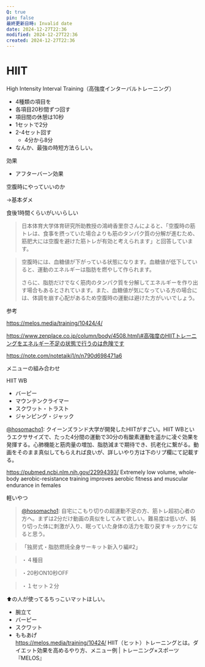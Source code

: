 ```yaml
---
Q: true
pin: false
最終更新日時: Invalid date
date: 2024-12-27T22:36
modified: 2024-12-27T22:36
created: 2024-12-27T22:36
---
```

# HIIT

High Intensity Interval Training（高強度インターバルトレーニング）

- 4種類の項目を
- 各項目20秒間ずつ回す
- 項目間の休憩は10秒
- 1セットで2分
- 2-4セット回す
    - 4分から8分
- なんか、最強の時短方法らしい。

効果

- アフターバーン効果

空腹時にやっていいのか

→基本ダメ

食後1時間くらいがいいらしい

> 日本体育大学体育研究所助教授の鴻﨑香里奈さんによると、「空腹時の筋トレは、食事を摂っていた場合よりも筋のタンパク質の分解が進むため、筋肥大には空腹を避けた筋トレが有効と考えられます」と回答しています。

> 空腹時には、血糖値が下がっている状態になります。血糖値が低下していると、運動のエネルギーは脂肪を燃やして作られます。
> 
> さらに、脂肪だけでなく筋肉のタンパク質を分解してエネルギーを作り出す場合もあるとされています。また、血糖値が気になっている方の場合には、体調を崩す心配があるため空腹時の運動は避けた方がいいでしょう。

参考

https://melos.media/training/10424/4/

https://www.zenplace.co.jp/column/body/4508.html\#高強度のHIITトレーニングをエネルギー不足の状態で行うのは危険です

https://note.com/notetaiki1/n/n790d698471a6

メニューの組み合わせ

HIIT WB

- バーピー  
- マウンテンクライマー  
- スクワット・トラスト  
- ジャンピング・ジャック  
>  
[@hosomacho1](https://twitter.com/hosomacho1/status/1558690606817615872): クイーンズランド大学が開発したHIITがすごい。HIIT WBというエクササイズで、たった4分間の運動で30分の有酸素運動を遥かに凌ぐ効果を発揮する。心肺機能と筋肉量の増加、脂肪減まで期待でき、抗老化に繋がる。動画をそのまま真似してもらえれば良いが、詳しいやり方は下のリプ欄にて記載する。

https://pubmed.ncbi.nlm.nih.gov/22994393/ Extremely low volume, whole-body aerobic-resistance training improves aerobic fitness and muscular endurance in females

軽いやつ

>[@hosomacho1](https://twitter.com/hosomacho1/status/1248936857800290305): 自宅にこもり切りの超運動不足の方、筋トレ超初心者の方へ。まずは2分だけ動画の真似をしてみて欲しい。難易度は低いが、鈍り切った体に刺激が入り、眠っていた身体の活力を取り戻すキッカケになると思う。

>「独房式・脂肪燃焼全身サーキット新入り編\#2」

>・４種目

>・20秒ON10秒OFF

>・１セット２分

⬆の人が使ってるちっこいマットほしい。

- 腕立て
- バーピー
- スクワット
- ももあげ  
    https://melos.media/training/10424/ HIIT（ヒット）トレーニングとは。ダイエット効果を高めるやり方、メニュー例 | トレーニング×スポーツ『MELOS』